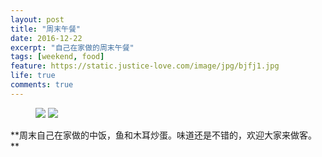 ```yaml
---
layout: post
title: "周末午餐"
date: 2016-12-22
excerpt: "自己在家做的周末午餐"
tags: [weekend, food]
feature: https://static.justice-love.com/image/jpg/bjfj1.jpg
life: true
comments: true
---
```

<figure>
	<a href="{{ site.staticUrl }}/image/jpg/fish.jpg"><img src="{{ site.staticUrl }}/image/jpg/fish.jpg"></a>
	<a href="{{ site.staticUrl }}/image/jpg/jews-ear.jpg"><img src="{{ site.staticUrl }}/image/jpg/jews-ear.jpg"></a>
</figure>
**周末自己在家做的中饭，鱼和木耳炒蛋。味道还是不错的，欢迎大家来做客。**

